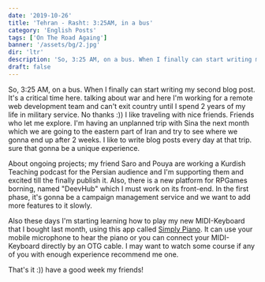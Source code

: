 ```yaml
---
date: '2019-10-26'
title: 'Tehran - Rasht: 3:25AM, in a bus'
category: 'English Posts'
tags: ['On The Road Againg']
banner: '/assets/bg/2.jpg'
dir: 'ltr'
description: 'So, 3:25 AM, on a bus. When I finally can start writing my second blog post.'
draft: false
---
```


So, 3:25 AM, on a bus. When I finally can start writing my second blog post. It's a critical time here. talking about war and here I'm working for a remote web development team and can't exit country until I spend 2 years of my life in military service. No thanks :))
I like traveling with nice friends. Friends who let me explore. I'm having an unplanned trip with Sina the next month which we are going to the eastern part of Iran and try to see where we gonna end up after 2 weeks. I like to write blog posts every day at that trip. sure that gonna be a unique experience.

About ongoing projects; my friend Saro and Pouya are working a Kurdish Teaching podcast for the Persian audience and I'm supporting them and excited till the finally publish it. Also, there is a new platform for RPGames borning, named "DeevHub" which I must work on its front-end. In the first phase, it's gonna be a campaign management service and we want to add more features to it slowly.

Also these days I'm starting learning how to play my new MIDI-Keyboard that I bought last month, using this app called [Simply Piano](https://play.google.com/store/apps/details?id=com.joytunes.simplypiano&hl=en). It can use your mobile microphone to hear the piano or you can connect your MIDI-Keyboard directly by an OTG cable. I may want to watch some course if any of you with enough experience recommend me one.

That's it :)) have a good week my friends!
